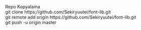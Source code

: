 <div>Repo Kopyalama</div>
<div>git clone https://github.com/Sekiryuutei/font-lib.git




<div><bkomut satırından mevcut bir depoyu Güncellemek</b></div>

<div>git remote add origin https://github.com/Sekiryuutei/font-lib.git </div>

<div>git push -u origin master</div>
